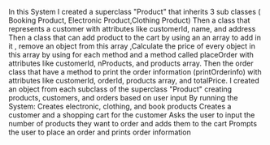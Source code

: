 In this System I created a superclass "Product" that inherits 3 sub classes ( Booking Product, Electronic Product,Clothing Product)
Then a class that represents a customer with attributes like customerId, name, and address 
Then a class that can add product to the cart by using an an array to add in it , remove an object from this array ,Calculate the price of every object in this array by using for each method and a method called placeOrder with attributes like customerId, nProducts, and products array.
Then the order class that have a method to print the order information (printOrderinfo) with attributes like customerId, orderId, products array, and totalPrice.
I created an object from each subclass of the superclass "Product" 
creating products, customers, and orders based on user input
By running the System:
Creates  electronic, clothing, and book products
Creates a customer and a shopping cart for the customer
Asks the user to input the number of products they want to order and adds them to the cart
Prompts the user to place an order and prints order information

